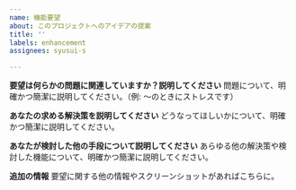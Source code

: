 ```yaml
---
name: 機能要望
about: このプロジェクトへのアイデアの提案
title: ''
labels: enhancement
assignees: syusui-s

---
```


**要望は何らかの問題に関連していますか？説明してください**
問題について、明確かつ簡潔に説明してください。（例: 〜のときにストレスです）

**あなたの求める解決策を説明してください**
どうなってほしいかについて、明確かつ簡潔に説明してください。

**あなたが検討した他の手段について説明してください**
あらゆる他の解決策や検討した機能について、明確かつ簡潔に説明してください。

**追加の情報**
要望に関する他の情報やスクリーンショットがあればこちらに。

